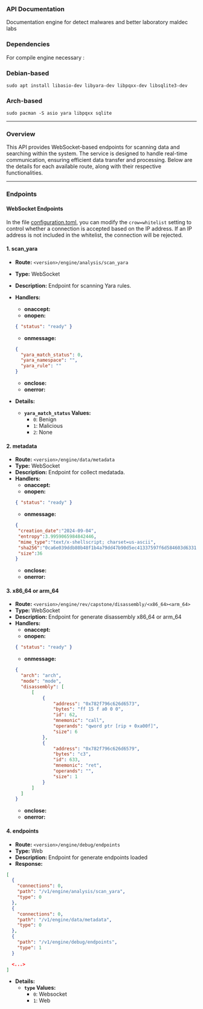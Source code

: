 ### API Documentation

Documentation engine for detect malwares and better laboratory maldec labs

### Dependencies

For compile engine necessary : 

### Debian-based

`sudo apt install libasio-dev libyara-dev libpqxx-dev libsqlite3-dev`

### Arch-based

`sudo pacman -S asio yara libpqxx sqlite`

---

### Overview

This API provides WebSocket-based endpoints for scanning data and searching within the system. The service is designed to handle real-time communication, ensuring efficient data transfer and processing. Below are the details for each available route, along with their respective functionalities.

---

### Endpoints

#### WebSocket Endpoints

In the file [configuration.toml](../configuration.toml), you can modify the `crow=whitelist` setting to control whether a connection is accepted based on the IP address. If an IP address is not included in the whitelist, the connection will be rejected.

#### 1. scan_yara
- **Route:** `<version>/engine/analysis/scan_yara`
- **Type:** WebSocket
- **Description:** Endpoint for scanning Yara rules.
- **Handlers:**
  - **onaccept:**
  - **onopen:** 
  ```json
  { "status": "ready" }
  ```
  - **onmessage:**
  ```json
  {     
    "yara_match_status": 0,
    "yara_namespace": "",
    "yara_rule": "" 
  }
  ```
  - **onclose:** 
  - **onerror:** 

- **Details:**
  - **`yara_match_status` Values:**
    - `0`: Benign
    - `1`: Malicious
    - `2`: None


#### 2. metadata
- **Route:** `<version>/engine/data/metadata`
- **Type:** WebSocket
- **Description:** Endpoint for collect medatada.
- **Handlers:**
  - **onaccept:**
  - **onopen:** 
  ```json
  { "status": "ready" }
  ```
  - **onmessage:**
  ```json
  {
   "creation_date":"2024-09-04",
   "entropy":3.9959065984842446,
   "mime_type":"text/x-shellscript; charset=us-ascii",
   "sha256":"0ca6e039ddb80b48f1b4a79dd47b90d5ec41337597f6d584603d63314a5a982c",
   "size":36
  }
  ```
  - **onclose:** 
  - **onerror:** 

#### 3. x86_64 or arm_64
- **Route:** `<version>/engine/rev/capstone/disassembly/<x86_64><arm_64>`
- **Type:** WebSocket
- **Description:** Endpoint for generate disassembly x86_64 or arm_64
- **Handlers:**
  - **onaccept:**
  - **onopen:** 
  ```json
  { "status": "ready" }
  ```
  - **onmessage:**
  ```json
  {
    "arch": "arch",
    "mode": "mode",
    "disassembly": [
        [
            {
                "address": "0x782f796c626d6573",
                "bytes": "ff 15 f a0 0 0",
                "id": 62,
                "mnemonic": "call",
                "operands": "qword ptr [rip + 0xa00f]",
                "size": 6
            },
            {
                "address": "0x782f796c626d6579",
                "bytes": "c3",
                "id": 633,
                "mnemonic": "ret",
                "operands": "",
                "size": 1
            }
        ]
    ]
  }
  ```
  - **onclose:** 
  - **onerror:** 

#### 4. endpoints
- **Route:** `<version>/engine/debug/endpoints`
- **Type:** Web
- **Description:** Endpoint for generate endpoints loaded
- **Response:**
```json
[
  {
    "connections": 0,
    "path": "/v1/engine/analysis/scan_yara",
    "type": 0
  },
  {
    "connections": 0,
    "path": "/v1/engine/data/metadata",
    "type": 0
  },
  {
    "path": "/v1/engine/debug/endpoints",
    "type": 1
  }

  <...>
]
```
- **Details:**
  - **`type` Values:**
    - `0`: Websocket
    - `1`: Web
